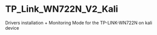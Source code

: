 # TP_Link_WN722N_V2_Kali
Drivers installation + Monitoring Mode for the TP-LINK-WN722N on kali device
